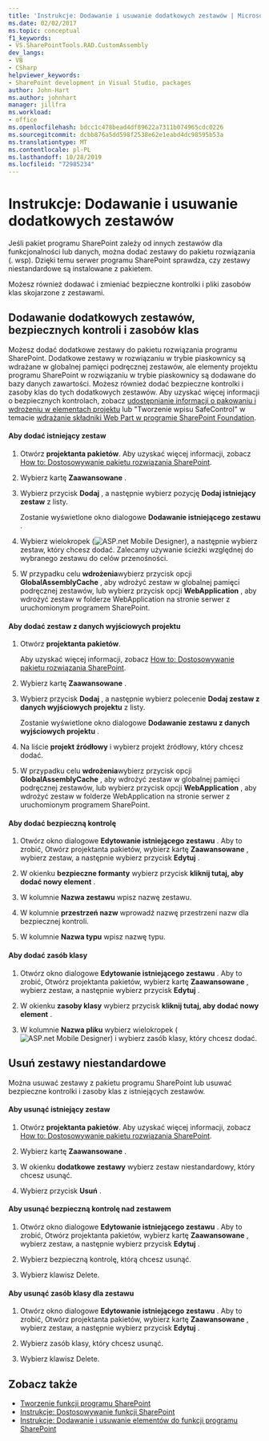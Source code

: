 ```yaml
---
title: 'Instrukcje: Dodawanie i usuwanie dodatkowych zestawów | Microsoft Docs'
ms.date: 02/02/2017
ms.topic: conceptual
f1_keywords:
- VS.SharePointTools.RAD.CustomAssembly
dev_langs:
- VB
- CSharp
helpviewer_keywords:
- SharePoint development in Visual Studio, packages
author: John-Hart
ms.author: johnhart
manager: jillfra
ms.workload:
- office
ms.openlocfilehash: bdcc1c478bead4df89622a7311b074965cdc0226
ms.sourcegitcommit: dcbb876a5dd598f2538e62e1eabd4dc98595b53a
ms.translationtype: MT
ms.contentlocale: pl-PL
ms.lasthandoff: 10/28/2019
ms.locfileid: "72985234"
---
```

# <a name="how-to-add-and-remove-additional-assemblies"></a>Instrukcje: Dodawanie i usuwanie dodatkowych zestawów
  Jeśli pakiet programu SharePoint zależy od innych zestawów dla funkcjonalności lub danych, można dodać zestawy do pakietu rozwiązania (. wsp). Dzięki temu serwer programu SharePoint sprawdza, czy zestawy niestandardowe są instalowane z pakietem.

 Możesz również dodawać i zmieniać bezpieczne kontrolki i pliki zasobów klas skojarzone z zestawami.

## <a name="add-additional-assemblies-safe-controls-and-class-resources"></a>Dodawanie dodatkowych zestawów, bezpiecznych kontroli i zasobów klas
 Możesz dodać dodatkowe zestawy do pakietu rozwiązania programu SharePoint. Dodatkowe zestawy w rozwiązaniu w trybie piaskownicy są wdrażane w globalnej pamięci podręcznej zestawów, ale elementy projektu programu SharePoint w rozwiązaniu w trybie piaskownicy są dodawane do bazy danych zawartości. Możesz również dodać bezpieczne kontrolki i zasoby klas do tych dodatkowych zestawów. Aby uzyskać więcej informacji o bezpiecznych kontrolach, zobacz [udostępnianie informacji o pakowaniu i wdrożeniu w elementach projektu](../sharepoint/providing-packaging-and-deployment-information-in-project-items.md) lub "Tworzenie wpisu SafeControl" w temacie [wdrażanie składniki Web Part w programie SharePoint Foundation](/previous-versions/office/developer/sharepoint-2010/cc768621(v=office.14)).

#### <a name="to-add-an-existing-assembly"></a>Aby dodać istniejący zestaw

1. Otwórz **projektanta pakietów**. Aby uzyskać więcej informacji, zobacz [How to: Dostosowywanie pakietu rozwiązania SharePoint](../sharepoint/how-to-customize-a-sharepoint-solution-package.md).

2. Wybierz kartę **Zaawansowane** .

3. Wybierz przycisk **Dodaj** , a następnie wybierz pozycję **Dodaj istniejący zestaw** z listy.

     Zostanie wyświetlone okno dialogowe **Dodawanie istniejącego zestawu** .

4. Wybierz wielokropek (![ASP.net Mobile Designer](../sharepoint/media/mwellipsis.gif "Wielokropek projektanta ASP.NET Mobile")), a następnie wybierz zestaw, który chcesz dodać. Zalecamy używanie ścieżki względnej do wybranego zestawu do celów przenośności.

5. W przypadku celu **wdrożenia**wybierz przycisk opcji **GlobalAssemblyCache** , aby wdrożyć zestaw w globalnej pamięci podręcznej zestawów, lub wybierz przycisk opcji **WebApplication** , aby wdrożyć zestaw w folderze WebApplication na stronie serwer z uruchomionym programem SharePoint.

#### <a name="to-add-an-assembly-from-project-output"></a>Aby dodać zestaw z danych wyjściowych projektu

1. Otwórz **projektanta pakietów**.

     Aby uzyskać więcej informacji, zobacz [How to: Dostosowywanie pakietu rozwiązania SharePoint](../sharepoint/how-to-customize-a-sharepoint-solution-package.md).

2. Wybierz kartę **Zaawansowane** .

3. Wybierz przycisk **Dodaj** , a następnie wybierz polecenie **Dodaj zestaw z danych wyjściowych projektu** z listy.

     Zostanie wyświetlone okno dialogowe **Dodawanie zestawu z danych wyjściowych projektu** .

4. Na liście **projekt źródłowy** i wybierz projekt źródłowy, który chcesz dodać.

5. W przypadku celu **wdrożenia**wybierz przycisk opcji **GlobalAssemblyCache** , aby wdrożyć zestaw w globalnej pamięci podręcznej zestawów, lub wybierz przycisk opcji **WebApplication** , aby wdrożyć zestaw w folderze WebApplication na stronie serwer z uruchomionym programem SharePoint.

#### <a name="to-add-a-safe-control"></a>Aby dodać bezpieczną kontrolę

1. Otwórz okno dialogowe **Edytowanie istniejącego zestawu** . Aby to zrobić, Otwórz projektanta pakietów, wybierz kartę **Zaawansowane** , wybierz zestaw, a następnie wybierz przycisk **Edytuj** .

2. W okienku **bezpieczne formanty** wybierz przycisk **kliknij tutaj, aby dodać nowy element** .

3. W kolumnie **Nazwa zestawu** wpisz nazwę zestawu.

4. W kolumnie **przestrzeń nazw** wprowadź nazwę przestrzeni nazw dla bezpiecznej kontroli.

5. W kolumnie **Nazwa typu** wpisz nazwę typu.

#### <a name="to-add-a-class-resource"></a>Aby dodać zasób klasy

1. Otwórz okno dialogowe **Edytowanie istniejącego zestawu** . Aby to zrobić, Otwórz projektanta pakietów, wybierz kartę **Zaawansowane** , wybierz zestaw, a następnie wybierz przycisk **Edytuj** .

2. W okienku **zasoby klasy** wybierz przycisk **kliknij tutaj, aby dodać nowy element** .

3. W kolumnie **Nazwa pliku** wybierz wielokropek (![ASP.net Mobile Designer](../sharepoint/media/mwellipsis.gif "Wielokropek projektanta ASP.NET Mobile")) i wybierz zasób klasy, który chcesz dodać.

## <a name="delete-custom-assemblies"></a>Usuń zestawy niestandardowe
 Można usuwać zestawy z pakietu programu SharePoint lub usuwać bezpieczne kontrolki i zasoby klas z istniejących zestawów.

#### <a name="to-delete-an-existing-assembly"></a>Aby usunąć istniejący zestaw

1. Otwórz **projektanta pakietów**. Aby uzyskać więcej informacji, zobacz [How to: Dostosowywanie pakietu rozwiązania SharePoint](../sharepoint/how-to-customize-a-sharepoint-solution-package.md).

2. Wybierz kartę **Zaawansowane** .

3. W okienku **dodatkowe zestawy** wybierz zestaw niestandardowy, który chcesz usunąć.

4. Wybierz przycisk **Usuń** .

#### <a name="to-delete-a-safe-control-for-an-assembly"></a>Aby usunąć bezpieczną kontrolę nad zestawem

1. Otwórz okno dialogowe **Edytowanie istniejącego zestawu** . Aby to zrobić, Otwórz projektanta pakietów, wybierz kartę **Zaawansowane** , wybierz zestaw, a następnie wybierz przycisk **Edytuj** .

2. Wybierz bezpieczną kontrolę, którą chcesz usunąć.

3. Wybierz klawisz Delete.

#### <a name="to-delete-a-class-resource-for-an-assembly"></a>Aby usunąć zasób klasy dla zestawu

1. Otwórz okno dialogowe **Edytowanie istniejącego zestawu** . Aby to zrobić, Otwórz projektanta pakietów, wybierz kartę **Zaawansowane** , wybierz zestaw, a następnie wybierz przycisk **Edytuj** .

2. Wybierz zasób klasy, który chcesz usunąć.

3. Wybierz klawisz Delete.

## <a name="see-also"></a>Zobacz także
- [Tworzenie funkcji programu SharePoint](../sharepoint/creating-sharepoint-features.md)
- [Instrukcje: Dostosowywanie funkcji SharePoint](../sharepoint/how-to-customize-a-sharepoint-feature.md)
- [Instrukcje: Dodawanie i usuwanie elementów do funkcji programu SharePoint](../sharepoint/how-to-add-and-remove-items-to-sharepoint-features.md)
